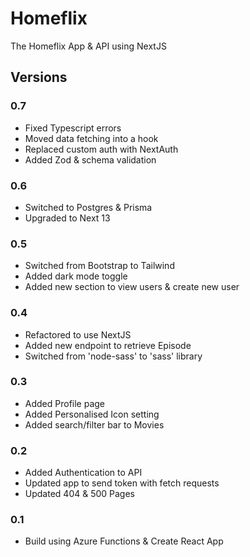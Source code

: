 # Homeflix

The Homeflix App & API using NextJS

## Versions

### 0.7

- Fixed Typescript errors
- Moved data fetching into a hook
- Replaced custom auth with NextAuth
- Added Zod & schema validation

### 0.6

- Switched to Postgres & Prisma
- Upgraded to Next 13

### 0.5

- Switched from Bootstrap to Tailwind
- Added dark mode toggle
- Added new section to view users & create new user

### 0.4

- Refactored to use NextJS
- Added new endpoint to retrieve Episode
- Switched from 'node-sass' to 'sass' library

### 0.3

- Added Profile page
- Added Personalised Icon setting
- Added search/filter bar to Movies

### 0.2

- Added Authentication to API
- Updated app to send token with fetch requests
- Updated 404 & 500 Pages

### 0.1

- Build using Azure Functions & Create React App
